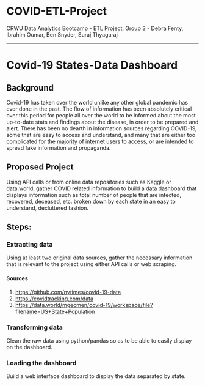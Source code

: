 # COVID-ETL-Project
CRWU Data Analytics Bootcamp - ETL Project. Group 3 - Debra Fenty, Ibrahim Oumar, Ben Snyder, Suraj Thyagaraj

------------------------

# Covid-19 States-Data Dashboard

## Background
Covid-19 has taken over the world unlike any other global pandemic has ever done in the past. The flow of information has been absolutely critical over this period for people all over the world to be informed about the most up-to-date stats and findings about the disease, in order to be prepared and alert. There has been no dearth in information sources regarding COVID-19, some that are easy to access and understand, and many that are either too complicated for the majority of internet users to access, or are intended to spread fake information and propaganda.

## Proposed Project
Using API calls or from online data repositories such as Kaggle or data.world, gather COVID related information to build a data dashboard that displays information such as total number of people that are infected, recovered, deceased, etc. broken down by each state in an easy to understand, decluttered fashion.

## Steps:
### Extracting data
Using at least two original data sources, gather the necessary information that is relevant to the project using either API calls or web scraping.
#### Sources
1. https://github.com/nytimes/covid-19-data
2. https://covidtracking.com/data
3. https://data.world/mgecmen/covid-19/workspace/file?filename=US+State+Population
### Transforming data
Clean the raw data using python/pandas so as to be able to easily display on the dashboard.
### Loading the dashboard
Build a web interface dashboard to display the data separated by state. 
